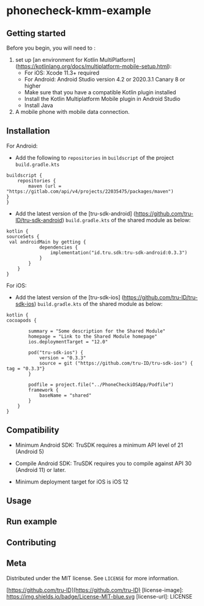 # phonecheck-kmm-example



## Getting started

Before you begin, you will need to :
1. set up [an environment for Kotlin MultiPlatform] (https://kotlinlang.org/docs/multiplatform-mobile-setup.html):
    * For iOS: Xcode 11.3+ required
    * For Android: Android Studio version 4.2 or 2020.3.1 Canary 8 or higher
    * Make sure that you have a compatible Kotlin plugin installed
    * Install the Kotlin Multiplatform Mobile plugin in Android Studio
    * Install Java
2. A mobile phone with mobile data connection.

## Installation

For Android:
- Add the following to `repositories` in `buildscript` of the project `build.gradle.kts`

```
buildscript {
    repositories {
        maven (url = "https://gitlab.com/api/v4/projects/22035475/packages/maven")
}
}

```
- Add the latest version of the [tru-sdk-android] (https://github.com/tru-ID/tru-sdk-android) `build.gradle.kts` of the shared module as below:

```
kotlin {
sourceSets {
 val androidMain by getting {
            dependencies {
                implementation("id.tru.sdk:tru-sdk-android:0.3.3")
            }
        }
    }
}

```

For iOS:
- Add the latest version of the [tru-sdk-ios] (https://github.com/tru-ID/tru-sdk-ios) `build.gradle.kts` of the shared module as below:


```
kotlin {
cocoapods {

        summary = "Some description for the Shared Module"
        homepage = "Link to the Shared Module homepage"
        ios.deploymentTarget = "12.0"

        pod("tru-sdk-ios") {
            version = "0.3.3"
            source = git ("https://github.com/tru-ID/tru-sdk-ios") { tag = "0.3.3"}
        }
        
        podfile = project.file("../PhoneCheckiOSApp/Podfile")
        framework {
            baseName = "shared"
        }
    }
}

```

## Compatibility

- Minimum Android SDK: TruSDK requires a minimum API level of 21 (Android 5)

- Compile Android SDK: TruSDK requires you to compile against API 30  (Android 11) or later.

- Minimum deployment target for iOS is iOS 12

## Usage


## Run example

## Contributing

## Meta

Distributed under the MIT license. See `LICENSE` for more information.

[https://github.com/tru-ID](https://github.com/tru-ID)
[license-image]: https://img.shields.io/badge/License-MIT-blue.svg
[license-url]: LICENSE
